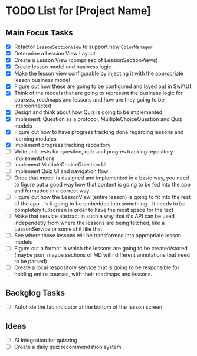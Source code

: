 # TODO List for [Project Name]

## Main Focus Tasks
- [x] Refactor `LessonSectionView` to support new `ColorManager`
- [x] Determine a Lession View Layout
- [x] Create a Lesson View (comprised of LessionSectionViews)
- [x] Create lesson model and business logic
- [x] Make the lesson view configurable by injecting it with the appropriate lesson business model
- [x] Figure out how these are going to be configured and layed out in SwiftUI
- [x] Think of the models that are going to represent the business logic for courses, roadmaps and lessons and how are they going to be interconnected
- [x] Design and think about how Quiz is going to be implemented
- [x] Implement: Question as a protocol, MultipleChoiceQuestion and Quiz models
- [x] Figure out how to have progress tracking done regarding lessons and learning modules
- [x] Implement progress tracking repository
- [ ] Write unit tests for question, quiz and progres tracking repository implementations
- [ ] Implement MultipleChoiceQuestion UI
- [ ] Implement Quiz UI and navigation flow
- [ ] Once that model is designed and implemented in a basic way, you need to figure out a good way how that content is going to be fed into the app and formatted in a correct way
- [ ] Figure out how the LessonView (entire lesson) is going to fit into the rest of the app - is it going to be embedded into something - it needs to be completely fullscreen in order to have the most space for the text
- [ ] Make that service abstract in such a way that it's API can be used independetly from where the lessons are being fetched, like a LessonService or some shit like that
- [ ] See where those lessons will be transformed into appropriate lesson models
- [ ] Figure out a format in which the lessons are going to be created/stored (maybe json, maybe sections of MD with different annotations that need to be parsed)
- [ ] Create a local respository service that is going to be responsible for holding entire courses, with their roadmaps and lessons.

## Backglog Tasks
- [ ] Autohide the tab indicator at the bottom of the lesson screen

## Ideas 
- [ ] AI Integration for quizzing
- [ ] Create a daily quiz recommendation system

